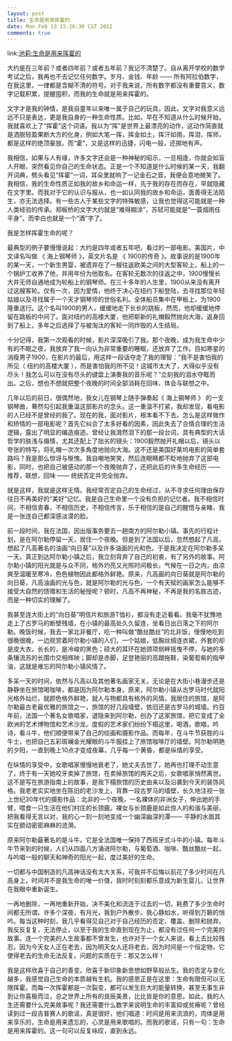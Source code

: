 ```yaml
---
layout: post
title: 生命是用来挥霍的
date: Mon Feb 13 15:26:30 CST 2012
comments: true
---
```


link:[池莉:生命是用来挥霍的](http://dapenti.com/blog/more.asp?name=agile&id=57722)

大约是在三年前？或者四年前？或者五年前？我记不清楚了。自从离开学校的数学考试之后，我再也不去记忆任何数字。岁月、金钱、年龄 —— 所有阿拉伯数字，在我这里，一律都是含糊不清的符号。对于我来说，所有数字都没有重要意义，数字记载积累，提醒囤积，而我的生命就是用来挥霍的。

文字才是我的钟情，是我自童年以来唯一属于自己的玩具，因此，文字对我意义远远不只是表达，更是我自身的一种生命性质。比如，早在不知道从什么时候开始，我就喜欢上了“挥霍”这个词语。我以为“挥”是世界上最漂亮的动作，这动作简直就是洒脱轻盈果断大方的化身，例如大笔一挥，挥金如土，挥汗如雨，挥泪，挥师，都是这样的绝顶豪放。而“霍”，又是这样的迅捷，闪电一般，还掷地有声。

我相信，如果与人有缘，许多文字还会是一种神秘的昭示，一旦相逢，你就会如盲人开眼，突然看见你自己的生命状态。正是一个不知道是什么时候的某一天，我翻开词典，劈头看见“挥霍”一词，耳朵里就响了一记金石之音，我便会意地微笑了。我相信，我的生命性质正如我的故乡和命运一样，先于我的存在而存在，早就隐藏在文字里。而我对于它的认识与服从，也一如认同我的故乡和命运，面善得无法陌生，亦无法选择。有一些古人于某些文字的特殊敏感，让我也觉得这可能就是一种人类经验的传承。郑板桥的文字大约就是“难得糊涂”，苏轼可能就是“一蓑烟雨任平身”，而李白也就是一个“酒”字了。

<!-- more -->

我是怎样挥霍生命的呢？

最典型的例子要慢慢说起：大约是四年或者五年吧，看过的一部电影。美国片，中文译名叫做 《 海上钢琴师 》，英文片名是 《 1900的传奇 》。故事说的是1900年的某一天，一个新生男婴，被遗弃在了一艘往返欧美之间的大型客轮上，船上的一个锅炉工收养了他，并用年份为他取名。在客轮无数次的往返之中，1900慢慢长大并无师自通地成为轮船上的钢琴师。在三十多年的人生里，1900从来没有离开过这艘客轮。仅有一次，因为爱情，他终于决心在纽约下船登陆，去寻找那位年轻姑娘以及寻找属于一个天才钢琴师的世俗名利。全体船员集中在甲板上，为1900隆重送行。这个名叫1900的男人，缓缓地走下长长的跳板，然而，他却缓缓地停留在跳板的中间了。面对纽约的高楼大厦，他把崭新的礼帽毅然抛向大海，返身回到了船上，多年之后选择了与被淘汰的客轮一同炸毁的人生结局。

十分记得，我第一次观看的时候，影片深深吸引了我。那个夜晚，成为我生命中少有的不眠之夜，我放弃了我一向认为非常重要的睡眠，还放弃了工作。目如寒星的消瘦男子1900，在影片的最后，用这样一段话夺走了我的理智：“我不是害怕我的所见（ 纽约的高楼大厦 ），而是害怕我的所不见！这城市太大了，大得似乎没有尽头！我怎么可以在没有尽头的键盘上演奏我的音乐呢？”立刻我的泪水夺眶而出。之后，想也不想就把整个夜晚的时间全部消耗在回味、体会与联想之中。

几年以后的前日，很偶然地，我女儿在钢琴上随手弹奏起《 海上钢琴师 》 的一支钢琴曲，蓦然勾引起我重温这部影片的念头。这一重温不打紧，我却发现，看电影的人已经不是曾经的我了。现在的我，面对影片，根本看不下去。怎么是这样做作和矫情的一部电影呢？首先它纠合了太多好看的因素，因此失去了合情合理的生活逻辑，露出了明显的编造痕迹。曾经让我潸然泪下的那一段台词，具有典型的大话哲学的肤浅与煽情，尤其还配上了拙劣的镜头：1900毅然抛开礼帽以后，镜头以夸张的特写，将礼帽一次次多角度地抛向大海。这不还是美国好莱坞电影的简单套路吗？我是那么惊讶与惭愧。我自嘲地笑笑，然后连眼睛都不眨地抛弃了这部电影，同时，也把自己被感动的那一个夜晚抛弃了，还把此后的许多生命经历 —— 推荐，联想，回味 —— 统统否定并完全抛弃。

就是这样，我就是这样无情。我经常否定自己的生命经过，从不寻求任何理由保存往日不再美好的“美好”记忆。我是自己生命里一个没有负担的记忆者。我不相信时间，不相信青春，不相信历史，不相信传言，乐于相信的是自己的醒悟与亲睹，我是一张连自己都深感淡漠的脸。

前一段时间，我在法国，因出版事务要去一趟南方的阿尔勒小镇。事先的行程计划，是在阿尔勒停留一天，居住一个夜晚。但是到了法国以后，忽然想起了凡高，想起了凡高著名的油画“向日葵”以及许多油画的光和色，于是我决定在阿尔勒多呆一天。真正到达阿尔勒小镇之后，我立刻背弃了自己的初衷，有了另外的故事。阿尔勒小镇的阳光就是与众不同，格外灼亮又光照时间极长，气候在一日之内，由凉爽至温暖至寒冷，色色植物因此都格外鲜艳。原来，凡高画的向日葵就是阿尔勒的向日葵，凡高油画的光与色，就是阿尔勒的光与色，一个有天赋的画家怎么能够不接受大自然的馈赠和生活的秘授呢？顿时，凡高不再神秘，不再是我的名胜古迹，而是一种切实的理解了。

我甚至连大街上的“向日葵”明信片和旅游T恤衫，都没有走近看看。我毫不犹豫地走上了古罗马的断壁残墙，在小镇的最高处久久留连，坐看日出日落之下的阿尔勒。晚饭时候，我去一家北非餐厅，吃一种叫做“酷丝酷丝”的北非饭，慢慢地吃到很晚很晚，一边观赏着阿尔勒小镇的人们，一个姑娘，低胸丝绸连衣裙，外套的却是皮大衣，长长的，是冷峻的黑色；硕大的耳环在她颈项侧畔摇曳不停，与她的多条镶流苏的长围巾交相辉映；脚却是赤脚，足登艳丽的高跟拖鞋，染葡萄紫的指甲油，这就是难忘的阿尔勒小镇风情了。

多呆一天的时间，依然与凡高以及其他著名画家无关。无论是在大街小巷漫步还是静静坐在旅馆喝咖啡，都是因为阿尔勒本身。原来，阿尔勒小镇从古罗马时代就阳光格外灿烂，就颜色格外鲜艳，就人与物都具有格外的风情。我居住的旅馆，是阿尔勒最古老最优雅的旅馆之一，旅馆的好几段墙壁，依旧还是古罗马的城墙。约百年前，法国一个著名女歌唱家，退隐来到阿尔勒，创办了这家旅馆，把它变成了全欧洲的艺术博物馆和艺术沙龙。度假的艺术家们纷纷下榻这里，喝酒，歌唱，吟诗，看斗牛，他们顺便带来了自己的绘画和摄影作品。而每年，在斗牛节获胜的斗牛士，也把自己五彩斑斓金光耀眼的斗牛服挂上了旅馆咖啡厅的墙壁。阿尔勒明艳的夕阳，一直到晚上10点才变成夜幕，几乎每一个黄昏，都是纵情的享受。

在纵情的享受中，女歌唱家慢慢地衰老了，她丈夫去世了，她再也打理不动生意了，终于有一天她咬牙卖掉了旅馆，在卖掉旅馆的两天之后，女歌唱家悄然离世。这不是写在旅游指南上的故事，是我下榻旅馆的历史由来以及沿袭到今天的装饰风格。我老老实实地坐在陈旧的老沙发上，背靠一段古罗马的墙壁，长久地注视一张上世纪30年代的摄影作品：北非的一个夜晚，一名裸体的非洲女子，伸出她的手臂，喂食一只生活在他们村庄的长颈鹿。裸女与长颈鹿是如此惊人的和谐与美丽，把我看得无言以对，我的心一刻一刻地变成一个幽深幽深的潭—— 平静的水面其实在颤动密密麻麻的涟漪。

原来阿尔勒最著名的是斗牛。它是全法国唯一保持了西班牙式斗牛的小镇。每年斗牛节来到的时候，人们从四面八方涌进阿尔勒，与葡萄酒、咖啡、酷丝酷丝一起，与吟唱一般的聊天和神奇的阳光一起，度过美好的生命。

一切都与中国制造的凡高神话没有太大关系，可我并不后悔以前花了多少时间在凡高身上，时间并不是我生命的唯一价值，我时时刻刻都乐意成为新生婴儿，让世界在我眼中重新诞生。

一再地删除，一再地重新开始，决不美化和流连于过去的一切，耗费了多少生命时间都无所谓。许多个深夜，有月光，我到户外散步。我心静如水，听得到万籁的悄吟。每当这种时刻，我几乎看得见自己对于自己经历的否定、覆盖、删除和抛弃。我反反复复，无法停止，以至于我的生命直到现在为止，都没有过任何一个完美的故事。连一个完美的人生故事都不曾发生，也许对于一个女人来说，看上去比较残忍，因为今天女人正在老去，因为明天女人还将老去，因为时间是一个恒定物，它使得老去的生命无法反复。问题的实质在于：那又怎么样！

我是这样欣喜于自己的善变。欣喜于新印象新思想如野草般丛生。我的否定与变化越多，我感觉自己生命的本质越有生机。我的感恩正是在这里：生命有限但可以无限挥霍。而每一次挥霍都是一次裂变，都可以发生巨大的能量转换，甚至无事生非到让你喜极而泣，总之世界上所有的良辰美景，比比皆是你的意思。如此，我的人生还需要什么完美故事呢？我还需要什么数字来说明生命的丰富抑或贫瘠呢？曾经读到过一段吉普赛人的歌谣，真是很好，他们唱道：时间是用来流浪的，肉体是用来享乐的，生命是用来遗忘的，心灵是用来歌唱的。而我的歌谣，只有一句：生命是用来挥霍的。这一句可以反复咏叹，直到永远。
